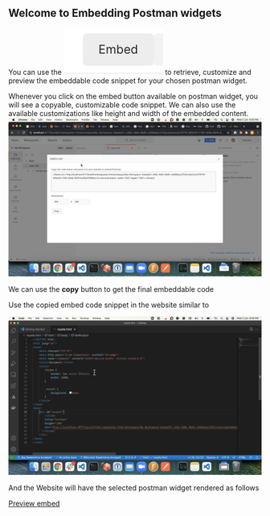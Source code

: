 ## Welcome to Embedding Postman widgets

You can use the ![embed button](assets/embed-button.png) to retrieve, customize and preview the embeddable code snippet for your chosen postman widget.  

Whenever you click on the embed button available on postman widget, you will see a copyable, customizable code snippet. We can also use the available customizations like height and width of the embedded content.  
![Preview Modal](assets/preview-modal.png) 

We can use the **copy** button to get the final embeddable code

Use the copied embed code snippet in the website similar to  

![IFrame in html](assets/iframe.png)

And the Website will have the selected postman widget rendered as follows  

[Preview embed](preview.html)
